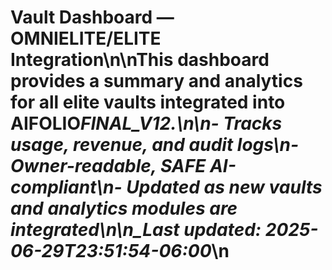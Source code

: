 # Vault Dashboard — OMNIELITE/ELITE Integration\n\nThis dashboard provides a summary and analytics for all elite vaults integrated into AIFOLIO*FINAL_V12.\n\n- Tracks usage, revenue, and audit logs\n- Owner-readable, SAFE AI-compliant\n- Updated as new vaults and analytics modules are integrated\n\n_Last updated: 2025-06-29T23:51:54-06:00*\n
